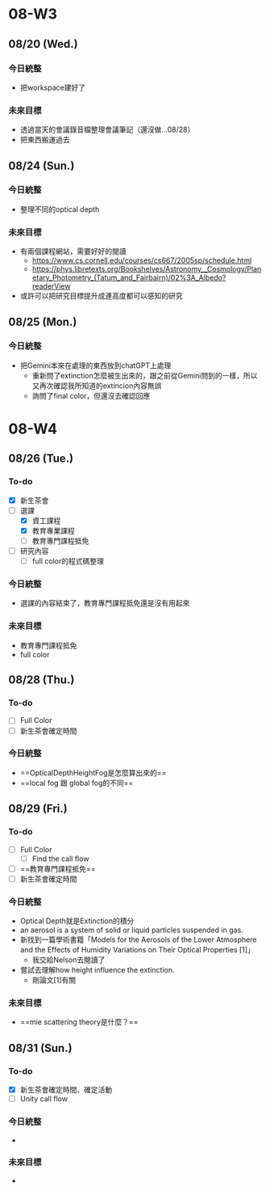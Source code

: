 # 08-W3
## 08/20 (Wed.)
### 今日統整
- 把workspace建好了
### 未來目標
- 透過當天的會議錄音檔整理會議筆記（還沒做...08/28）
- 把東西搬運過去
## 08/24 (Sun.)
### 今日統整
- 整理不同的optical depth
### 未來目標
- 有兩個課程網站，需要好好的閱讀
	- https://www.cs.cornell.edu/courses/cs667/2005sp/schedule.html
	- https://phys.libretexts.org/Bookshelves/Astronomy__Cosmology/Planetary_Photometry_(Tatum_and_Fairbairn)/02%3A_Albedo?readerView
- 或許可以把研究目標提升成連高度都可以感知的研究
## 08/25 (Mon.)
### 今日統整
- 把Gemini本來在處理的東西放到chatGPT上處理
	- 重新問了extinction怎麼被生出來的，跟之前從Gemini問到的一樣，所以又再次確認我所知道的extincion內容無誤
	- 詢問了final color，但還沒去確認回應
# 08-W4
## 08/26 (Tue.)
### To-do
- [x] 新生茶會
- [ ] 選課
	- [x] 資工課程
	- [x] 教育專業課程
	- [ ] 教育專門課程抵免
- [ ] 研究內容
	- [ ] full color的程式碼整理
### 今日統整
- 選課的內容結束了，教育專門課程抵免還是沒有用起來
### 未來目標
- 教育專門課程抵免
- full color
## 08/28 (Thu.)
### To-do
- [ ] Full Color
- [ ] 新生茶會確定時間
### 今日統整
- ==OpticalDepthHeightFog是怎麼算出來的==
- ==local fog 跟 global fog的不同==
## 08/29 (Fri.)
### To-do
- [ ] Full Color
	- [ ] Find the call flow
- [ ] ==教育專門課程抵免==
- [ ] 新生茶會確定時間
### 今日統整
- Optical Depth就是Extinction的積分
- an aerosol is a system of solid or liquid particles suspended in gas.
- 新找到一篇學術書籍「Models for the Aerosols of the Lower Atmosphere and the Effects of Humidity Variations on Their Optical Properties [1]」
	- 我交給Nelson去閱讀了
- 嘗試去理解how height influence the extinction.
	- 剛論文[1]有關
### 未來目標
- ==mie scattering theory是什麼？==
## 08/31 (Sun.)
### To-do
- [x] 新生茶會確定時間、確定活動
- [ ] Unity call flow
### 今日統整
- 
### 未來目標
- 